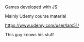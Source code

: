 Games developed with JS

Mainly Udemy course material

https://www.udemy.com/user/lars51/

This guy knows his stuff